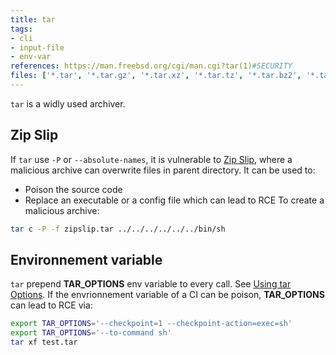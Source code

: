 ```yaml
---
title: tar
tags:
- cli
- input-file
- env-var
references: https://man.freebsd.org/cgi/man.cgi?tar(1)#SECURITY
files: ['*.tar', '*.tar.gz', '*.tar.xz', '*.tar.tz', '*.tar.bz2', '*.tar.z']
---
```


`tar` is a widly used archiver.

## Zip Slip

If `tar` use `-P` or `--absolute-names`, it is vulnerable to [Zip Slip](https://security.snyk.io/research/zip-slip-vulnerability), where a malicious archive can overwrite files in parent directory. It can be used to:
  - Poison the source code
  - Replace an executable or a config file which can lead to RCE
To create a malicious archive:
```sh
tar c -P -f zipslip.tar ../../../../../../bin/sh
```

## Environnement variable

`tar` prepend **TAR_OPTIONS** env variable to every call. See [Using tar Options](https://www.gnu.org/software/tar/manual/html_section/using-tar-options.html). If the envrionnement variable of a CI can be poison, **TAR_OPTIONS** can lead to RCE via:
```sh
export TAR_OPTIONS='--checkpoint=1 --checkpoint-action=exec=sh'
export TAR_OPTIONS='--to-command sh'
tar xf test.tar
```
